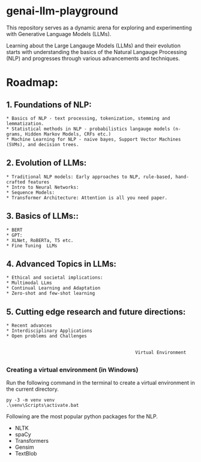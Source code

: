 # genai-llm-playground
This repository serves as a dynamic arena for exploring and experimenting with Generative Language Models (LLMs).

Learning about the Large Langauge Models (LLMs) and their evolution starts with understanding the basics of the Natural Langauge Processing (NLP) and progresses through various advancements and techniques.

# Roadmap:

## 1. Foundations of NLP:
    * Basics of NLP - text processing, tokenization, stemming and lemmatization.
    * Statistical methods in NLP - probabilistics langauge models (n-grams, Hidden Markov Models, CRFs etc.)
    * Machine Learning for NLP - naive bayes, Support Vector Machines (SVMs), and decision trees.
  
## 2. Evolution of LLMs:
    * Traditional NLP models: Early approaches to NLP, rule-based, hand-crafted features
    * Intro to Neural Networks:
    * Sequence Models:
    * Transformer Architecture: Attention is all you need paper.

## 3. Basics of LLMs::
    * BERT
    * GPT:
    * XLNet, RoBERTa, T5 etc.
    * Fine Tuning  LLMs

## 4. Advanced Topics in LLMs:
    * Ethical and societal implications:
    * Multimodal LLms
    * Continual Learning and Adaptation
    * Zero-shot and few-shot learning

## 5. Cutting edge research and future directions:
    * Recent advances
    * Interdisciplinary Applications
    * Open problems and Challenges

##
                                                    Virtual Environment
##


### Creating a virtual environment (in Windows)

Run the following command in the terminal to create a virtual environment in the current directory.

    py -3 -m venv venv
    .\venv\Scripts\activate.bat

Following are the most popular python packages for the NLP.

* NLTK
* spaCy
* Transformers
* Gensim
* TextBlob
  
